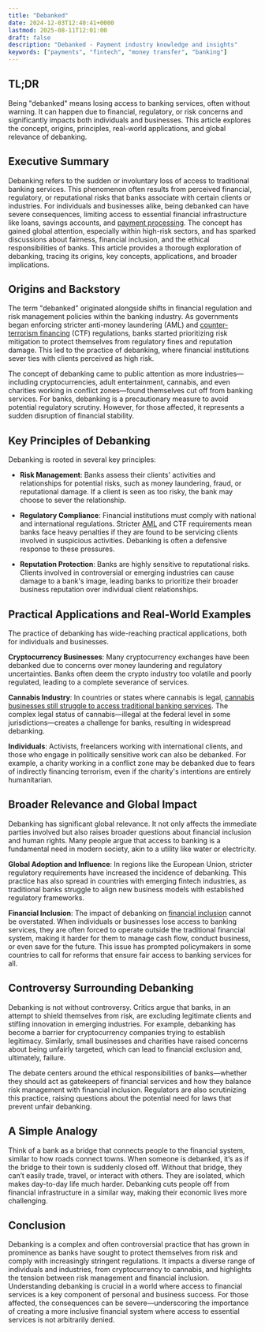 ```yaml
---
title: "Debanked"
date: 2024-12-03T12:40:41+0000
lastmod: 2025-08-11T12:01:00
draft: false
description: "Debanked - Payment industry knowledge and insights"
keywords: ["payments", "fintech", "money transfer", "banking"]
---
```


## TL;DR

Being "debanked" means losing access to banking services, often without warning. It can happen due to financial, regulatory, or risk concerns and significantly impacts both individuals and businesses. This article explores the concept, origins, principles, real-world applications, and global relevance of debanking.

## Executive Summary

Debanking refers to the sudden or involuntary loss of access to traditional banking services. This phenomenon often results from perceived financial, regulatory, or reputational risks that banks associate with certain clients or industries. For individuals and businesses alike, being debanked can have severe consequences, limiting access to essential financial infrastructure like loans, savings accounts, and [payment processing](https://faisalkhanllc.xyz/resources/payments-wiki/p/payment-processor/). The concept has gained global attention, especially within high-risk sectors, and has sparked discussions about fairness, financial inclusion, and the ethical responsibilities of banks. This article provides a thorough exploration of debanking, tracing its origins, key concepts, applications, and broader implications.

## Origins and Backstory

The term "debanked" originated alongside shifts in financial regulation and risk management policies within the banking industry. As governments began enforcing stricter anti-money laundering (AML) and [counter-terrorism financing](https://faisalkhanllc.xyz/resources/payments-wiki/c/counter-terrorism-financing-ctf/) (CTF) regulations, banks started prioritizing risk mitigation to protect themselves from regulatory fines and reputation damage. This led to the practice of debanking, where financial institutions sever ties with clients perceived as high risk.

The concept of debanking came to public attention as more industries—including cryptocurrencies, adult entertainment, cannabis, and even charities working in conflict zones—found themselves cut off from banking services. For banks, debanking is a precautionary measure to avoid potential regulatory scrutiny. However, for those affected, it represents a sudden disruption of financial stability.

## Key Principles of Debanking

Debanking is rooted in several key principles:

- **Risk Management**: Banks assess their clients' activities and relationships for potential risks, such as money laundering, fraud, or reputational damage. If a client is seen as too risky, the bank may choose to sever the relationship.

- **Regulatory Compliance**: Financial institutions must comply with national and international regulations. Stricter [AML](https://faisalkhanllc.xyz/resources/payments-wiki/a/anti-money-laundering-aml/) and CTF requirements mean banks face heavy penalties if they are found to be servicing clients involved in suspicious activities. Debanking is often a defensive response to these pressures.

- **Reputation Protection**: Banks are highly sensitive to reputational risks. Clients involved in controversial or emerging industries can cause damage to a bank's image, leading banks to prioritize their broader business reputation over individual client relationships.

## Practical Applications and Real-World Examples

The practice of debanking has wide-reaching practical applications, both for individuals and businesses.

**Cryptocurrency Businesses**: Many cryptocurrency exchanges have been debanked due to concerns over money laundering and regulatory uncertainties. Banks often deem the crypto industry too volatile and poorly regulated, leading to a complete severance of services.

**Cannabis Industry**: In countries or states where cannabis is legal, [cannabis businesses still struggle to access traditional banking services](https://faisalkhanllc.xyz/resources/payments-wiki/c/cannabis-related-business-crb/). The complex legal status of cannabis—illegal at the federal level in some jurisdictions—creates a challenge for banks, resulting in widespread debanking.

**Individuals**: Activists, freelancers working with international clients, and those who engage in politically sensitive work can also be debanked. For example, a charity working in a conflict zone may be debanked due to fears of indirectly financing terrorism, even if the charity's intentions are entirely humanitarian.

## Broader Relevance and Global Impact

Debanking has significant global relevance. It not only affects the immediate parties involved but also raises broader questions about financial inclusion and human rights. Many people argue that access to banking is a fundamental need in modern society, akin to a utility like water or electricity.

**Global Adoption and Influence**: In regions like the European Union, stricter regulatory requirements have increased the incidence of debanking. This practice has also spread in countries with emerging fintech industries, as traditional banks struggle to align new business models with established regulatory frameworks.

**Financial Inclusion**: The impact of debanking on [financial inclusion](https://faisalkhanllc.xyz/resources/payments-wiki/f/what-is-financial-inclusion/) cannot be overstated. When individuals or businesses lose access to banking services, they are often forced to operate outside the traditional financial system, making it harder for them to manage cash flow, conduct business, or even save for the future. This issue has prompted policymakers in some countries to call for reforms that ensure fair access to banking services for all.

## Controversy Surrounding Debanking

Debanking is not without controversy. Critics argue that banks, in an attempt to shield themselves from risk, are excluding legitimate clients and stifling innovation in emerging industries. For example, debanking has become a barrier for cryptocurrency companies trying to establish legitimacy. Similarly, small businesses and charities have raised concerns about being unfairly targeted, which can lead to financial exclusion and, ultimately, failure.

The debate centers around the ethical responsibilities of banks—whether they should act as gatekeepers of financial services and how they balance risk management with financial inclusion. Regulators are also scrutinizing this practice, raising questions about the potential need for laws that prevent unfair debanking.

## A Simple Analogy

Think of a bank as a bridge that connects people to the financial system, similar to how roads connect towns. When someone is debanked, it’s as if the bridge to their town is suddenly closed off. Without that bridge, they can’t easily trade, travel, or interact with others. They are isolated, which makes day-to-day life much harder. Debanking cuts people off from financial infrastructure in a similar way, making their economic lives more challenging.

## Conclusion

Debanking is a complex and often controversial practice that has grown in prominence as banks have sought to protect themselves from risk and comply with increasingly stringent regulations. It impacts a diverse range of individuals and industries, from cryptocurrency to cannabis, and highlights the tension between risk management and financial inclusion. Understanding debanking is crucial in a world where access to financial services is a key component of personal and business success. For those affected, the consequences can be severe—underscoring the importance of creating a more inclusive financial system where access to essential services is not arbitrarily denied.